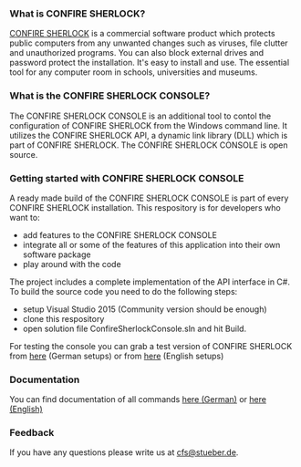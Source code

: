 ### What is CONFIRE SHERLOCK?

[CONFIRE SHERLOCK](http://sherlock.stueber.de) is a commercial software product which protects public computers from any unwanted changes such as viruses, file clutter and unauthorized programs. You can also block external drives and password protect the installation. It's easy to install and use. The essential tool for any computer room in schools, universities and museums.

### What is the CONFIRE SHERLOCK CONSOLE?

The CONFIRE SHERLOCK CONSOLE is an additional tool to contol the configuration of CONFIRE SHERLOCK from the Windows command line. It utilizes the CONFIRE SHERLOCK API, a dynamic link library (DLL) which is part of CONFIRE SHERLOCK. The CONFIRE SHERLOCK CONSOLE is open source.

### Getting started with CONFIRE SHERLOCK CONSOLE

A ready made build of the CONFIRE SHERLOCK CONSOLE is part of every CONFIRE SHERLOCK installation. This respository is for developers who want to:

* add features to the CONFIRE SHERLOCK CONSOLE
* integrate all or some of the features of this application into their own software package 
* play around with the code

The project includes a complete implementation of the API interface in C#. To build the source code you need to do the following steps:

* setup Visual Studio 2015 (Community version should be enough)
* clone this respository
* open solution file ConfireSherlockConsole.sln and hit Build.

For testing the console you can grab a test version of CONFIRE SHERLOCK from [here](http://sherlock.stueber.de/download.php) (German setups) or from [here](http://sherlock.stueber.co.uk/download.php) (English setups)

### Documentation

You can find documentation of all commands [here (German)](http://doc.sherlock3.stueber.de/console.html) or [here (English)](http://doc.sherlock3.stueber.co.uk/console.html)

### Feedback

If you have any questions please write us at cfs@stueber.de.
